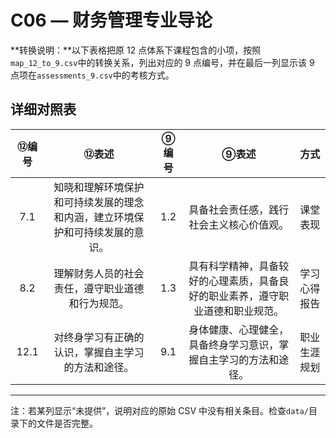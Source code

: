# C06 — 财务管理专业导论

**转换说明：**以下表格把原 12 点体系下课程包含的小项，按照`map_12_to_9.csv`中的转换关系，列出对应的 9 点编号，并在最后一列显示该 9 点项在`assessments_9.csv`中的考核方式。

## 详细对照表

| ⑫编号 | ⑫表述 | ⑨编号 | ⑨表述 | 方式 |
|:---:|:---:|:---:|:---:|:---:|
| 7.1 | 知晓和理解环境保护和可持续发展的理念和内涵，建立环境保护和可持续发展的意识。 | 1.2 | 具备社会责任感，践行社会主义核心价值观。 | 课堂表现 |
| 8.2 | 理解财务人员的社会责任，遵守职业道德和行为规范。 | 1.3 | 具有科学精神，具备较好的心理素质，具备良好的职业素养，遵守职业道德和职业规范。 | 学习心得报告 |
| 12.1 | 对终身学习有正确的认识，掌握自主学习的方法和途径。 | 9.1 | 身体健康、心理健全，具备终身学习意识，掌握自主学习的方法和途径。 | 职业生涯规划 |

---

注：若某列显示“未提供”，说明对应的原始 CSV 中没有相关条目。检查`data/`目录下的文件是否完整。
